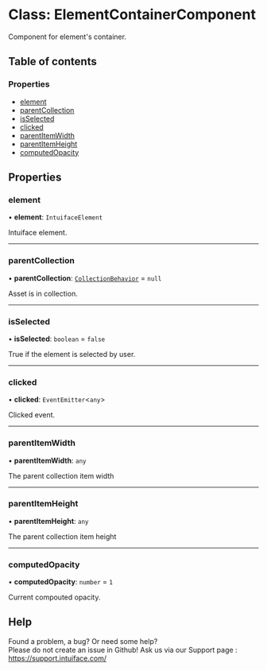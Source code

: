# Class: ElementContainerComponent

Component for element's container.

## Table of contents

### Properties

- [element](ElementContainerComponent.md#element)
- [parentCollection](ElementContainerComponent.md#parentcollection)
- [isSelected](ElementContainerComponent.md#isselected)
- [clicked](ElementContainerComponent.md#clicked)
- [parentItemWidth](ElementContainerComponent.md#parentitemwidth)
- [parentItemHeight](ElementContainerComponent.md#parentitemheight)
- [computedOpacity](ElementContainerComponent.md#computedopacity)

## Properties

### element

• **element**: `IntuifaceElement`

Intuiface element.

___

### parentCollection

• **parentCollection**: [`CollectionBehavior`](CollectionBehavior.md) = `null`

Asset is in collection.

___

### isSelected

• **isSelected**: `boolean` = `false`

True if the element is selected by user.

___

### clicked

• **clicked**: `EventEmitter`<`any`\>

Clicked event.

___

### parentItemWidth

• **parentItemWidth**: `any`

The parent collection item width

___

### parentItemHeight

• **parentItemHeight**: `any`

The parent collection item height

___

### computedOpacity

• **computedOpacity**: `number` = `1`

Current compouted opacity.


## Help
Found a problem, a bug? Or need some help?  
Please do not create an issue in Github! Ask us via our Support page : https://support.intuiface.com/